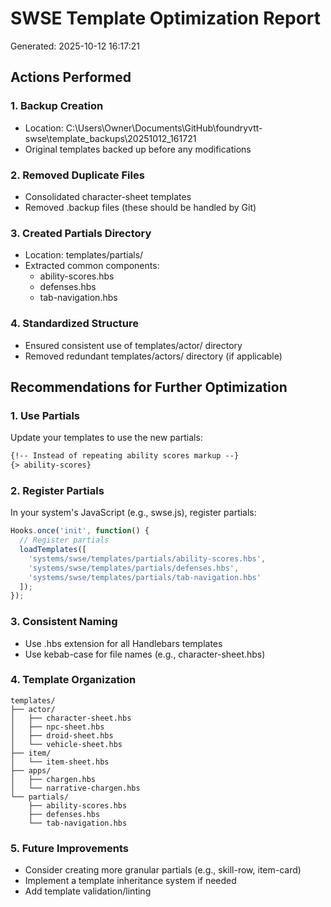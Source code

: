 # SWSE Template Optimization Report
Generated: 2025-10-12 16:17:21

## Actions Performed

### 1. Backup Creation
- Location: C:\Users\Owner\Documents\GitHub\foundryvtt-swse\template_backups\20251012_161721
- Original templates backed up before any modifications

### 2. Removed Duplicate Files
- Consolidated character-sheet templates
- Removed .backup files (these should be handled by Git)

### 3. Created Partials Directory
- Location: templates/partials/
- Extracted common components:
  - ability-scores.hbs
  - defenses.hbs
  - tab-navigation.hbs

### 4. Standardized Structure
- Ensured consistent use of templates/actor/ directory
- Removed redundant templates/actors/ directory (if applicable)

## Recommendations for Further Optimization

### 1. Use Partials
Update your templates to use the new partials:

```handlebars
{!-- Instead of repeating ability scores markup --}
{> ability-scores}
```

### 2. Register Partials
In your system's JavaScript (e.g., swse.js), register partials:

```javascript
Hooks.once('init', function() {
  // Register partials
  loadTemplates([
    'systems/swse/templates/partials/ability-scores.hbs',
    'systems/swse/templates/partials/defenses.hbs',
    'systems/swse/templates/partials/tab-navigation.hbs'
  ]);
});
```

### 3. Consistent Naming
- Use .hbs extension for all Handlebars templates
- Use kebab-case for file names (e.g., character-sheet.hbs)

### 4. Template Organization
```
templates/
├── actor/
│   ├── character-sheet.hbs
│   ├── npc-sheet.hbs
│   ├── droid-sheet.hbs
│   └── vehicle-sheet.hbs
├── item/
│   └── item-sheet.hbs
├── apps/
│   ├── chargen.hbs
│   └── narrative-chargen.hbs
└── partials/
    ├── ability-scores.hbs
    ├── defenses.hbs
    └── tab-navigation.hbs
```

### 5. Future Improvements
- Consider creating more granular partials (e.g., skill-row, item-card)
- Implement a template inheritance system if needed
- Add template validation/linting
